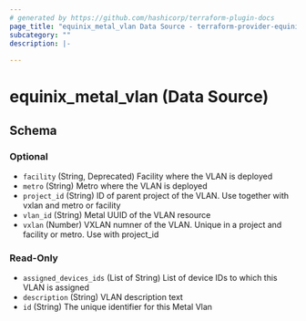 ```yaml
---
# generated by https://github.com/hashicorp/terraform-plugin-docs
page_title: "equinix_metal_vlan Data Source - terraform-provider-equinix"
subcategory: ""
description: |-
  
---
```


# equinix_metal_vlan (Data Source)





<!-- schema generated by tfplugindocs -->
## Schema

### Optional

- `facility` (String, Deprecated) Facility where the VLAN is deployed
- `metro` (String) Metro where the VLAN is deployed
- `project_id` (String) ID of parent project of the VLAN. Use together with vxlan and metro or facility
- `vlan_id` (String) Metal UUID of the VLAN resource
- `vxlan` (Number) VXLAN numner of the VLAN. Unique in a project and facility or metro. Use with project_id

### Read-Only

- `assigned_devices_ids` (List of String) List of device IDs to which this VLAN is assigned
- `description` (String) VLAN description text
- `id` (String) The unique identifier for this Metal Vlan

